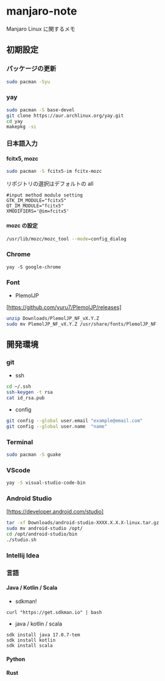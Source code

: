 # manjaro-note

Manjaro Linux に関するメモ

## 初期設定

### パッケージの更新

```sh
sudo pacman -Syu
```

### yay

```sh
sudo pacman -S base-devel
git clone https://aur.archlinux.org/yay.git
cd yay
makepkg -si
```

### 日本語入力

#### fcitx5, mozc

```sh
sudo pacman -S fcitx5-im fcitx-mozc
```

リポジトリの選択はデフォルトの all 

```.zshenv
#input method module setting
GTK_IM_MODULE="fcitx5"
QT_IM_MODULE="fcitx5"
XMODIFIERS='@im=fcitx5'
```

#### mozc の設定

```sh
/usr/lib/mozc/mozc_tool --mode=config_dialog
```

### Chrome

```
yay -S google-chrome
```

### Font

- PlemolJP

[https://github.com/yuru7/PlemolJP/releases]

```sh
unzip Downloads/PlemolJP_NF_vX.Y.Z
sudo mv PlemolJP_NF_vX.Y.Z /usr/share/fonts/PlemolJP_NF
```

## 開発環境

### git

- ssh

```sh
cd ~/.ssh
ssh-keygen -t rsa
cat id_rsa.pub
```

- config

```sh
git config --global user.email "example@email.com"
git config --global user.name  "name"
```

### Terminal

```sh
sudo pacman -S guake
```

### VScode

```sh
yay -S visual-studio-code-bin
```

### Android Studio

[https://developer.android.com/studio]

```sh
tar -xf Downloads/android-studio-XXXX.X.X.X-linux.tar.gz
sudo mv android-studio /opt/
cd /opt/android-studio/bin
./studio.sh
```

### Intellij Idea

### 言語

#### Java / Kotlin / Scala

- sdkman!

```
curl "https://get.sdkman.io" | bash
```

- java / kotlin / scala

```
sdk install java 17.0.7-tem
sdk install kotlin
sdk install scala
```

#### Python

#### Rust




